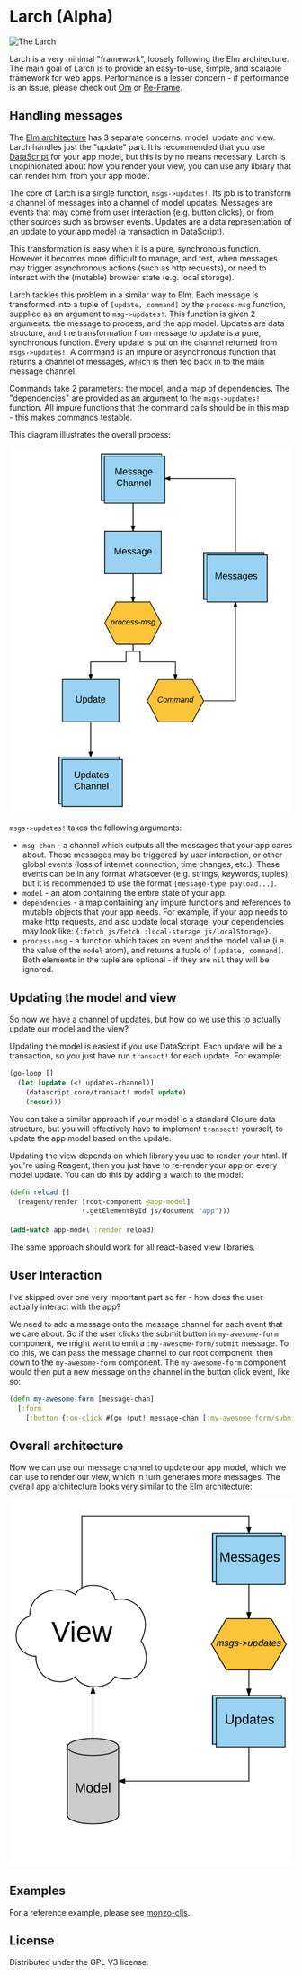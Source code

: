 # Larch (Alpha)

![The Larch](https://s-media-cache-ak0.pinimg.com/originals/17/ff/7f/17ff7f207250309896e0d1f859c9ed41.jpg)

Larch is a very minimal "framework", loosely following the Elm architecture. The main goal of Larch is to provide an easy-to-use, simple, and scalable framework for web apps. Performance is a lesser concern - if performance is an issue, please check out [Om](https://github.com/omcljs/om) or [Re-Frame](https://github.com/Day8/re-frame).

## Handling messages

The [Elm architecture](https://guide.elm-lang.org/architecture/) has 3 separate concerns: model, update and view. Larch handles just the "update" part. It is recommended that you use [DataScript](https://github.com/tonsky/datascript) for your app model, but this is by no means necessary. Larch is unopinionated about how you render your view, you can use any library that can render html from your app model.

The core of Larch is a single function, `msgs->updates!`. Its job is to transform a channel of messages into a channel of model updates. Messages are events that may come from user interaction (e.g. button clicks), or from other sources such as browser events. Updates are a data representation of an update to your app model (a transaction in DataScript).

This transformation is easy when it is a pure, synchronous function. However it becomes more difficult to manage, and test, when messages may trigger asynchronous actions (such as http requests), or need to interact with the (mutable) browser state (e.g. local storage). 

Larch tackles this problem in a similar way to Elm. Each message is transformed into a tuple of `[update, command]` by the `process-msg` function, supplied as an argument to `msg->updates!`. This function is given 2 arguments: the message to process, and the app model. Updates are data structure, and the transformation from message to update is a pure, synchronous function. Every update is put on the channel returned from `msgs->updates!`. A command is an impure or asynchronous function that returns a channel of messages, which is then fed back in to the main message channel.

Commands take 2 parameters: the model, and a map of dependencies. The "dependencies" are provided as an argument to the `msgs->updates!` function. All impure functions that the command calls should be in this map - this makes commands testable. 

This diagram illustrates the overall process:

![msgs->updates! diagram](images/larch-msgs-updates.png)

`msgs->updates!` takes the following arguments:

* `msg-chan` - a channel which outputs all the messages that your app cares about. These messages may be triggered by user interaction, or other global events (loss of internet connection, time changes, etc.). These events can be in any format whatsoever (e.g. strings, keywords, tuples), but it is recommended to use the format `[message-type payload...]`.
* `model` - an atom containing the entire state of your app.
* `dependencies` - a map containing any impure functions and references to mutable objects that your app needs. For example, if your app needs to make http requests, and also update local storage, your dependencies may look like: `{:fetch js/fetch :local-storage js/localStorage}`.
* `process-msg` - a function which takes an event and the model value (i.e. the value of the `model` atom), and returns a tuple of `[update, command]`. Both elements in the tuple are optional - if they are `nil` they will be ignored.

## Updating the model and view

So now we have a channel of updates, but how do we use this to actually update our model and the view? 

Updating the model is easiest if you use DataScript. Each update will be a transaction, so you just have run `transact!` for each update. For example:

``` clojure
(go-loop []
  (let [update (<! updates-channel)]
    (datascript.core/transact! model update)
	(recur)))
```

You can take a similar approach if your model is a standard Clojure data structure, but you will effectively have to implement `transact!` yourself, to update the app model based on the update.

Updating the view depends on which library you use to render your html. If you're using Reagent, then you just have to re-render your app on every model update. You can do this by adding a watch to the model:

``` clojure
(defn reload []
  (reagent/render [root-component @app-model]
                  (.getElementById js/document "app")))

(add-watch app-model :render reload)
```

The same approach should work for all react-based view libraries.

## User Interaction

I've skipped over one very important part so far - how does the user actually interact with the app? 

We need to add a message onto the message channel for each event that we care about. So if the user clicks the submit button in `my-awesome-form` component, we might want to emit a `:my-awesome-form/submit` message. To do this, we can pass the message channel to our root component, then down to the `my-awesome-form` component. The `my-awesome-form` component would then put a new message on the channel in the button click event, like so:

``` clojure
(defn my-awesome-form [message-chan]
  [:form
    [:button {:on-click #(go (put! message-chan [:my-awesome-form/submit %]))}]])
```

## Overall architecture

Now we can use our message channel to update our app model, which we can use to render our view, which in turn generates more messages. The overall app architecture looks very similar to the Elm architecture:

![msgs->updates! diagram](images/larch-architecture.png)

## Examples

For a reference example, please see [monzo-cljs](https://github.com/DaveWM/monzo-cljs).

## License

Distributed under the GPL V3 license.
